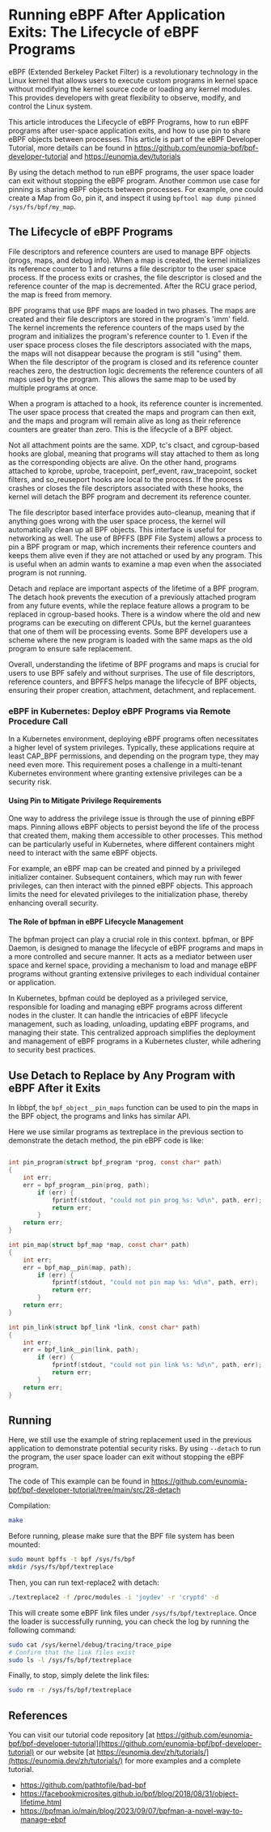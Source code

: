 # Running eBPF After Application Exits: The Lifecycle of eBPF Programs

eBPF (Extended Berkeley Packet Filter) is a revolutionary technology in the Linux kernel that allows users to execute custom programs in kernel space without modifying the kernel source code or loading any kernel modules. This provides developers with great flexibility to observe, modify, and control the Linux system.

This article introduces the Lifecycle of eBPF Programs, how to run eBPF programs after user-space application exits, and how to use pin to share eBPF objects between processes. This article is part of the eBPF Developer Tutorial, more details can be found in <https://github.com/eunomia-bpf/bpf-developer-tutorial> and <https://eunomia.dev/tutorials>

By using the detach method to run eBPF programs, the user space loader can exit without stopping the eBPF program. Another common use case for pinning is sharing eBPF objects between processes. For example, one could create a Map from Go, pin it, and inspect it using `bpftool map dump pinned /sys/fs/bpf/my_map`.

## The Lifecycle of eBPF Programs

File descriptors and reference counters are used to manage BPF objects (progs, maps, and debug info). When a map is created, the kernel initializes its reference counter to 1 and returns a file descriptor to the user space process. If the process exits or crashes, the file descriptor is closed and the reference counter of the map is decremented. After the RCU grace period, the map is freed from memory.

BPF programs that use BPF maps are loaded in two phases. The maps are created and their file descriptors are stored in the program's 'imm' field. The kernel increments the reference counters of the maps used by the program and initializes the program's reference counter to 1. Even if the user space process closes the file descriptors associated with the maps, the maps will not disappear because the program is still "using" them. When the file descriptor of the program is closed and its reference counter reaches zero, the destruction logic decrements the reference counters of all maps used by the program. This allows the same map to be used by multiple programs at once.

When a program is attached to a hook, its reference counter is incremented. The user space process that created the maps and program can then exit, and the maps and program will remain alive as long as their reference counters are greater than zero. This is the lifecycle of a BPF object.

Not all attachment points are the same. XDP, tc's clsact, and cgroup-based hooks are global, meaning that programs will stay attached to them as long as the corresponding objects are alive. On the other hand, programs attached to kprobe, uprobe, tracepoint, perf_event, raw_tracepoint, socket filters, and so_reuseport hooks are local to the process. If the process crashes or closes the file descriptors associated with these hooks, the kernel will detach the BPF program and decrement its reference counter.

The file descriptor based interface provides auto-cleanup, meaning that if anything goes wrong with the user space process, the kernel will automatically clean up all BPF objects. This interface is useful for networking as well. The use of BPFFS (BPF File System) allows a process to pin a BPF program or map, which increments their reference counters and keeps them alive even if they are not attached or used by any program. This is useful when an admin wants to examine a map even when the associated program is not running.

Detach and replace are important aspects of the lifetime of a BPF program. The detach hook prevents the execution of a previously attached program from any future events, while the replace feature allows a program to be replaced in cgroup-based hooks. There is a window where the old and new programs can be executing on different CPUs, but the kernel guarantees that one of them will be processing events. Some BPF developers use a scheme where the new program is loaded with the same maps as the old program to ensure safe replacement.

Overall, understanding the lifetime of BPF programs and maps is crucial for users to use BPF safely and without surprises. The use of file descriptors, reference counters, and BPFFS helps manage the lifecycle of BPF objects, ensuring their proper creation, attachment, detachment, and replacement.

### eBPF in Kubernetes: Deploy eBPF Programs via Remote Procedure Call

In a Kubernetes environment, deploying eBPF programs often necessitates a higher level of system privileges. Typically, these applications require at least CAP_BPF permissions, and depending on the program type, they may need even more. This requirement poses a challenge in a multi-tenant Kubernetes environment where granting extensive privileges can be a security risk.

#### Using Pin to Mitigate Privilege Requirements

One way to address the privilege issue is through the use of pinning eBPF maps. Pinning allows eBPF objects to persist beyond the life of the process that created them, making them accessible to other processes. This method can be particularly useful in Kubernetes, where different containers might need to interact with the same eBPF objects.

For example, an eBPF map can be created and pinned by a privileged initializer container. Subsequent containers, which may run with fewer privileges, can then interact with the pinned eBPF objects. This approach limits the need for elevated privileges to the initialization phase, thereby enhancing overall security.

#### The Role of bpfman in eBPF Lifecycle Management

The bpfman project can play a crucial role in this context. bpfman, or BPF Daemon, is designed to manage the lifecycle of eBPF programs and maps in a more controlled and secure manner. It acts as a mediator between user space and kernel space, providing a mechanism to load and manage eBPF programs without granting extensive privileges to each individual container or application.

In Kubernetes, bpfman could be deployed as a privileged service, responsible for loading and managing eBPF programs across different nodes in the cluster. It can handle the intricacies of eBPF lifecycle management, such as loading, unloading, updating eBPF programs, and managing their state. This centralized approach simplifies the deployment and management of eBPF programs in a Kubernetes cluster, while adhering to security best practices.

## Use Detach to Replace by Any Program with eBPF After it Exits

In libbpf, the `bpf_object__pin_maps` function can be used to pin the maps in the BPF object, the programs and links has similar API.

Here we use similar programs as textreplace in the previous section to demonstrate the detach method, the pin eBPF code is like:

```c

int pin_program(struct bpf_program *prog, const char* path)
{
    int err;
    err = bpf_program__pin(prog, path);
        if (err) {
            fprintf(stdout, "could not pin prog %s: %d\n", path, err);
            return err;
        }
    return err;
}

int pin_map(struct bpf_map *map, const char* path)
{
    int err;
    err = bpf_map__pin(map, path);
        if (err) {
            fprintf(stdout, "could not pin map %s: %d\n", path, err);
            return err;
        }
    return err;
}

int pin_link(struct bpf_link *link, const char* path)
{
    int err;
    err = bpf_link__pin(link, path);
        if (err) {
            fprintf(stdout, "could not pin link %s: %d\n", path, err);
            return err;
        }
    return err;
}
```

## Running

Here, we still use the example of string replacement used in the previous application to demonstrate potential security risks. By using `--detach` to run the program, the user space loader can exit without stopping the eBPF program.

The code of This example can be found in <https://github.com/eunomia-bpf/bpf-developer-tutorial/tree/main/src/28-detach>

Compilation:

```bash
make
```

Before running, please make sure that the BPF file system has been mounted:

```bash
sudo mount bpffs -t bpf /sys/fs/bpf
mkdir /sys/fs/bpf/textreplace
```

Then, you can run text-replace2 with detach:

```bash
./textreplace2 -f /proc/modules -i 'joydev' -r 'cryptd' -d
```

This will create some eBPF link files under `/sys/fs/bpf/textreplace`. Once the loader is successfully running, you can check the log by running the following command:

```bash
sudo cat /sys/kernel/debug/tracing/trace_pipe
# Confirm that the link files exist
sudo ls -l /sys/fs/bpf/textreplace
```

Finally, to stop, simply delete the link files:

```bash
sudo rm -r /sys/fs/bpf/textreplace
```

## References

You can visit our tutorial code repository [at https://github.com/eunomia-bpf/bpf-developer-tutorial](https://github.com/eunomia-bpf/bpf-developer-tutorial) or our website [at https://eunomia.dev/zh/tutorials/](https://eunomia.dev/zh/tutorials/) for more examples and a complete tutorial.

- <https://github.com/pathtofile/bad-bpf>
- <https://facebookmicrosites.github.io/bpf/blog/2018/08/31/object-lifetime.html>
- <https://bpfman.io/main/blog/2023/09/07/bpfman-a-novel-way-to-manage-ebpf>
